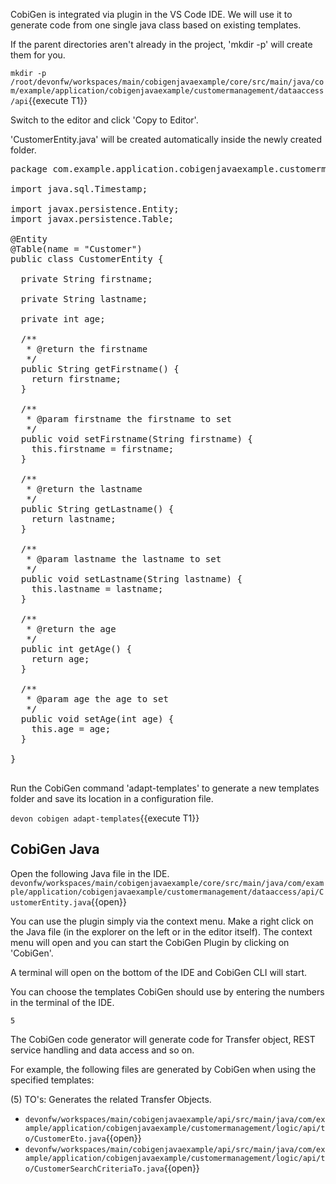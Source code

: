 CobiGen is integrated via plugin in the VS Code IDE. We will use it to generate code from one single java class based on existing templates.


If the parent directories aren't already in the project, 'mkdir -p' will create them for you. 

`mkdir -p /root/devonfw/workspaces/main/cobigenjavaexample/core/src/main/java/com/example/application/cobigenjavaexample/customermanagement/dataaccess/api`{{execute T1}}

Switch to the editor and click 'Copy to Editor'. 

'CustomerEntity.java' will be created automatically inside the newly created folder.

<pre class="file" data-filename="devonfw/workspaces/main/cobigenjavaexample/core/src/main/java/com/example/application/cobigenjavaexample/customermanagement/dataaccess/api/CustomerEntity.java">
package com.example.application.cobigenjavaexample.customermanagement.dataaccess.api;

import java.sql.Timestamp;

import javax.persistence.Entity;
import javax.persistence.Table;

@Entity
@Table(name = &#34;Customer&#34;)
public class CustomerEntity {

  private String firstname;

  private String lastname;

  private int age;

  /**
   * @return the firstname
   */
  public String getFirstname() {
    return firstname;
  }

  /**
   * @param firstname the firstname to set
   */
  public void setFirstname(String firstname) {
    this.firstname = firstname;
  }

  /**
   * @return the lastname
   */
  public String getLastname() {
    return lastname;
  }

  /**
   * @param lastname the lastname to set
   */
  public void setLastname(String lastname) {
    this.lastname = lastname;
  }

  /**
   * @return the age
   */
  public int getAge() {
    return age;
  }

  /**
   * @param age the age to set
   */
  public void setAge(int age) {
    this.age = age;
  }

}

</pre>



Run the CobiGen command 'adapt-templates' to generate a new templates folder and save its location in a configuration file.

`devon cobigen adapt-templates`{{execute T1}}




## CobiGen Java


Open the following Java file in the IDE.
`devonfw/workspaces/main/cobigenjavaexample/core/src/main/java/com/example/application/cobigenjavaexample/customermanagement/dataaccess/api/CustomerEntity.java`{{open}}

You can use the plugin simply via the context menu. Make a right click on the Java file (in the explorer on the left or in the editor itself). The context menu will open and you can start the CobiGen Plugin by clicking on 'CobiGen'.

A terminal will open on the bottom of the IDE and CobiGen CLI will start.

You can choose the templates CobiGen should use by entering the numbers in the terminal of the IDE.

`5`


The CobiGen code generator will generate code for Transfer object, REST service handling and data access and so on.

For example, the following files are generated by CobiGen when using the specified templates:

(5) TO&#39;s: Generates the related Transfer Objects.
- `devonfw/workspaces/main/cobigenjavaexample/api/src/main/java/com/example/application/cobigenjavaexample/customermanagement/logic/api/to/CustomerEto.java`{{open}}
- `devonfw/workspaces/main/cobigenjavaexample/api/src/main/java/com/example/application/cobigenjavaexample/customermanagement/logic/api/to/CustomerSearchCriteriaTo.java`{{open}}

